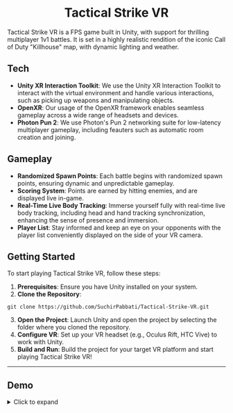 <h1 align="center">Tactical Strike VR</h1>

Tactical Strike VR is a FPS game built in Unity, with support for thrilling multiplayer 1v1 battles. It is set in a highly realistic rendition of the iconic Call of Duty "Killhouse" map, with dynamic lighting and weather.

## Tech

- **Unity XR Interaction Toolkit**: We use the Unity XR Interaction Toolkit to interact with the virtual environment and handle various interactions, such as picking up weapons and manipulating objects.
- **OpenXR**: Our usage of the OpenXR framework enables seamless gameplay across a wide range of headsets and devices.
- **Photon Pun 2**: We use Photon's Pun 2 networking suite for low-latency multiplayer gameplay, including feauters such as automatic room creation and joining.

## Gameplay

- **Randomized Spawn Points**: Each battle begins with randomized spawn points, ensuring dynamic and unpredictable gameplay.
- **Scoring System**: Points are earned by hitting enemies, and are displayed live in-game.
- **Real-Time Live Body Tracking**: Immerse yourself fully with real-time live body tracking, including head and hand tracking synchronization, enhancing the sense of presence and immersion.
- **Player List**: Stay informed and keep an eye on your opponents with the player list conveniently displayed on the side of your VR camera.

## Getting Started

To start playing Tactical Strike VR, follow these steps:

1. **Prerequisites**: Ensure you have Unity installed on your system.
2. **Clone the Repository**:

```shell
git clone https://github.com/SuchirPabbati/Tactical-Strike-VR.git
```

3. **Open the Project**: Launch Unity and open the project by selecting the folder where you cloned the repository.
4. **Configure VR**: Set up your VR headset (e.g., Oculus Rift, HTC Vive) to work with Unity.
5. **Build and Run**: Build the project for your target VR platform and start playing Tactical Strike VR!

---
## Demo

<details>
<summary>Click to expand</summary>


https://github.com/SuchirPabbati/Tactical-Strike-VR/assets/106083812/75ba2bc6-5548-45e1-bdb2-45182ee8f37b



Feel free to explore the code, make improvements, and share your feedback!
